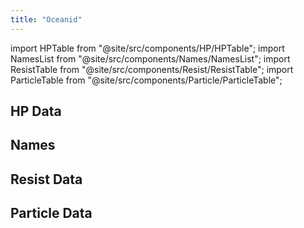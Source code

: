 ```yaml
---
title: "Oceanid"
---
```


import HPTable from "@site/src/components/HP/HPTable";
import NamesList from "@site/src/components/Names/NamesList";
import ResistTable from "@site/src/components/Resist/ResistTable";
import ParticleTable from "@site/src/components/Particle/ParticleTable";

## HP Data

<HPTable item_key="oceanid" data_src="enemy" />

## Names

<NamesList item_key="oceanid" data_src="enemy" />

## Resist Data

<ResistTable item_key="oceanid" data_src="enemy" />

## Particle Data

<ParticleTable item_key="oceanid" data_src="enemy" />